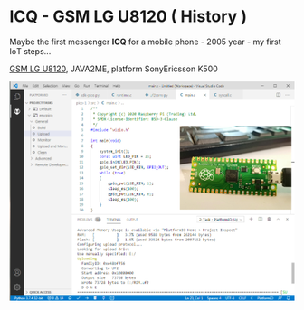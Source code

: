 # ICQ - GSM LG U8120 ( History )

Maybe the first messenger **ICQ** for a mobile phone - 2005 year - my first IoТ steps...

[GSM LG U8120](https://www.gsmarena.com/lg_u8120-843.php), JAVA2ME, platform SonyEricsson K500

![pico](https://raw.githubusercontent.com/Wiz-IO/LIB/master/pico/pio-pico.jpg)
